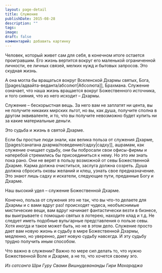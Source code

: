 ```yaml
---
layout: page-detail
title: Служение
publishDate: 2015-08-28
description: ""
tags: 
image: 
draft: false
комментарий: добавить картинку
---
```


Человек, который живет сам для себя, в конечном итоге остается проигравшим. Его жизнь вертится вокруг его маленькой ограниченной личности, ее личных связей, мелких нужд и бытовых запросов. Это скудная жизнь.

А она могла бы вращаться вокруг Вселенской Дхармы святых, Бога, [[pages/адвайта-веданта/абсолют|Абсолюта]], Брахмана. Служение означает, что наша жизнь вращается вокруг Божественного источника, и того сияния, что из него исходит – Дхармы.

Служение – бескорыстная вещь. За него вам не заплатят ни цента, вы не получите никаких мирских льгот, но вы, как душа, получите сполна в другом эквиваленте, и то, что вы получите невозможно будет купить ни за какие материальные деньги.

Это судьба и жизнь в святой Дхарме.

Если бы простые люди знали, как велика польза от служения Дхарме, [[pages/санатана дхарма/поведение/садху|садху]], ашрамам, как служение очищает судьбу, они бы побросали свои офисы-фирмы и наперебой стремились бы присоединиться к нему. Но это им знать пока рано. Они не верят в пользу возможной от севы Божественной Дхарме. Карма должна очиститься, заслуга должна созреть. Душа должна сбросить оковы желаний и клеш, узнать свое предназначение. Это знают лишь садху и искатели, следующие пути, преданные Богу и Дхарме.

Наш высокий удел – служение Божественной Дхарме.

Конечно, польза от служения это не так, что вы что-то делаете для Дхармы и с вами вдруг раз! происходят чудеса, необъяснимые мистические вещи, вам вдруг начинает фантастически везти в бизнесе, вы выигрываете с помощью святых в лотерею, находите клад и т.д. Не следует иметь подобные вульгарные представления о пользе севы. Хотя иногда и такое может быть, но не в этом дело. Служение просто дает вам новую жизнь и судьбу в мире Божественной Дхармы, медленно, но уверенно, дает новую судьбу навсегда. И эту судьбу трудно получить иным способом.

Что важно в служении? Важно по мере сил делать то, что нужно Божественной Воле и Дхарме, а не то, что хочется своему эго.

*Из сатсанга Шри Гуру Свами Вишнудевананды Гири Махараджа*

